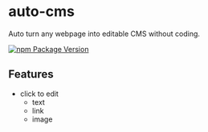 # auto-cms

Auto turn any webpage into editable CMS without coding.

[![npm Package Version](https://img.shields.io/npm/v/auto-cms)](https://www.npmjs.com/package/auto-cms)

## Features

- click to edit
  - text
  - link
  - image
